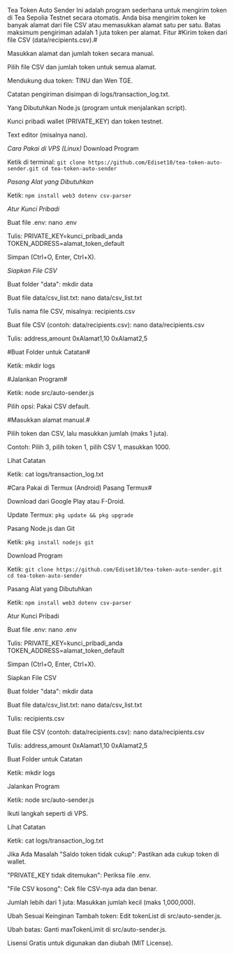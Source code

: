 Tea Token Auto Sender
Ini adalah program sederhana untuk mengirim token di Tea Sepolia Testnet secara otomatis. Anda bisa mengirim token ke banyak alamat dari file CSV atau memasukkan alamat satu per satu. Batas maksimum pengiriman adalah 1 juta token per alamat.
Fitur
#Kirim token dari file CSV (data/recipients.csv).#

Masukkan alamat dan jumlah token secara manual.

Pilih file CSV dan jumlah token untuk semua alamat.

Mendukung dua token: TINU dan Wen TGE.

Catatan pengiriman disimpan di logs/transaction_log.txt.

Yang Dibutuhkan
Node.js (program untuk menjalankan script).

Kunci pribadi wallet (PRIVATE_KEY) dan token testnet.

Text editor (misalnya nano).

*Cara Pakai di VPS (Linux)*
Download Program

Ketik di terminal:
`git clone https://github.com/Ediset10/tea-token-auto-sender.git
cd tea-token-auto-sender`

*Pasang Alat yang Dibutuhkan*

Ketik:
`npm install web3 dotenv csv-parser`

*Atur Kunci Pribadi*

Buat file .env:
nano .env

Tulis:
PRIVATE_KEY=kunci_pribadi_anda
TOKEN_ADDRESS=alamat_token_default

Simpan (Ctrl+O, Enter, Ctrl+X).

*Siapkan File CSV*

Buat folder "data":
mkdir data

Buat file data/csv_list.txt:
nano data/csv_list.txt

Tulis nama file CSV, misalnya:
recipients.csv

Buat file CSV (contoh: data/recipients.csv):
nano data/recipients.csv

Tulis:
address,amount
0xAlamat1,10
0xAlamat2,5

#Buat Folder untuk Catatan#

Ketik:
mkdir logs

#Jalankan Program#

Ketik:
node src/auto-sender.js

Pilih opsi:
Pakai CSV default.

#Masukkan alamat manual.#

Pilih token dan CSV, lalu masukkan jumlah (maks 1 juta).

Contoh:
Pilih 3, pilih token 1, pilih CSV 1, masukkan 1000.

Lihat Catatan

Ketik:
cat logs/transaction_log.txt

#Cara Pakai di Termux (Android)
Pasang Termux#

Download dari Google Play atau F-Droid.

Update Termux:
``pkg update && pkg upgrade``

Pasang Node.js dan Git

Ketik:
``pkg install nodejs git``

Download Program

Ketik:
``git clone https://github.com/Ediset10/tea-token-auto-sender.git
cd tea-token-auto-sender``

Pasang Alat yang Dibutuhkan

Ketik:
``npm install web3 dotenv csv-parser``

Atur Kunci Pribadi

Buat file .env:
nano .env

Tulis:
PRIVATE_KEY=kunci_pribadi_anda
TOKEN_ADDRESS=alamat_token_default

Simpan (Ctrl+O, Enter, Ctrl+X).

Siapkan File CSV

Buat folder "data":
mkdir data

Buat file data/csv_list.txt:
nano data/csv_list.txt

Tulis:
recipients.csv

Buat file CSV (contoh: data/recipients.csv):
nano data/recipients.csv

Tulis:
address,amount
0xAlamat1,10
0xAlamat2,5

Buat Folder untuk Catatan

Ketik:
mkdir logs

Jalankan Program

Ketik:
node src/auto-sender.js

Ikuti langkah seperti di VPS.

Lihat Catatan

Ketik:
cat logs/transaction_log.txt

Jika Ada Masalah
"Saldo token tidak cukup": Pastikan ada cukup token di wallet.

"PRIVATE_KEY tidak ditemukan": Periksa file .env.

"File CSV kosong": Cek file CSV-nya ada dan benar.

Jumlah lebih dari 1 juta: Masukkan jumlah kecil (maks 1,000,000).

Ubah Sesuai Keinginan
Tambah token: Edit tokenList di src/auto-sender.js.

Ubah batas: Ganti maxTokenLimit di src/auto-sender.js.

Lisensi
Gratis untuk digunakan dan diubah (MIT License).

